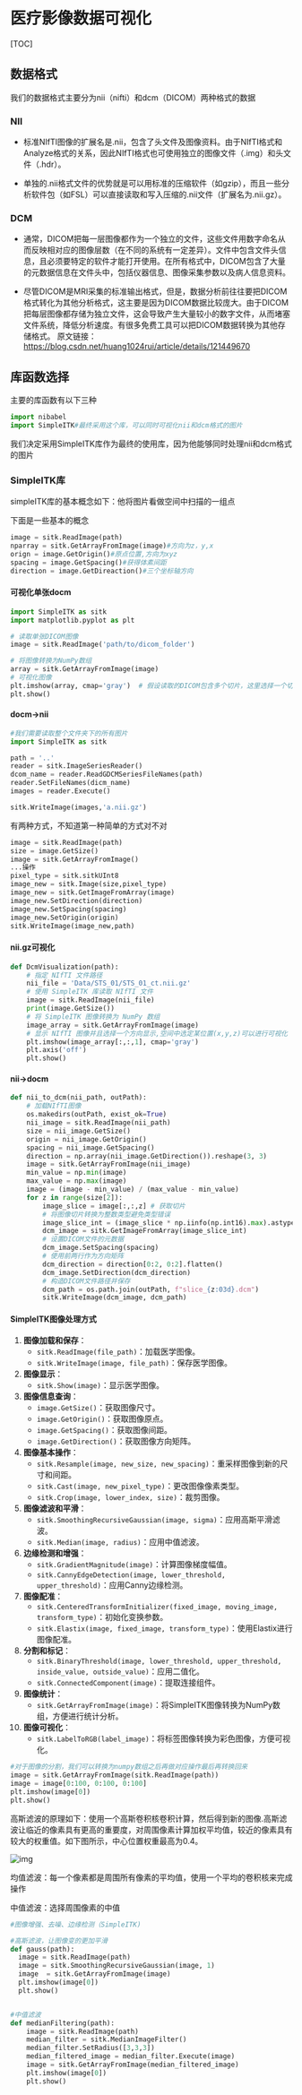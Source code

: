 # 医疗影像数据可视化

[TOC]



## 数据格式

我们的数据格式主要分为nii（nifti）和dcm（DICOM）两种格式的数据

### NII

- 标准NIfTI图像的扩展名是.nii，包含了头文件及图像资料。由于NIfTI格式和Analyze格式的关系，因此NIfTI格式也可使用独立的图像文件（.img）和头文件（.hdr）。

- 单独的.nii格式文件的优势就是可以用标准的压缩软件（如gzip），而且一些分析软件包（如FSL）可以直接读取和写入压缩的.nii文件（扩展名为.nii.gz）。

### DCM

- 通常，DICOM把每一层图像都作为一个独立的文件，这些文件用数字命名从而反映相对应的图像层数（在不同的系统有一定差异）。文件中包含文件头信息，且必须要特定的软件才能打开使用。在所有格式中，DICOM包含了大量的元数据信息在文件头中，包括仪器信息、图像采集参数以及病人信息资料。

- 尽管DICOM是MRI采集的标准输出格式，但是，数据分析前往往要把DICOM格式转化为其他分析格式，这主要是因为DICOM数据比较庞大。由于DICOM把每层图像都存储为独立文件，这会导致产生大量较小的数字文件，从而堵塞文件系统，降低分析速度。有很多免费工具可以把DICOM数据转换为其他存储格式。
  原文链接：https://blog.csdn.net/huang1024rui/article/details/121449670



## 库函数选择

主要的库函数有以下三种

```python
import nibabel
import SimpleITK#最终采用这个库，可以同时可视化nii和dcm格式的图片
```

我们决定采用SimpleITK库作为最终的使用库，因为他能够同时处理nii和dcm格式的图片

### SimpleITK库

simpleITK库的基本概念如下：他将图片看做空间中扫描的一组点

下面是一些基本的概念

```python
image = sitk.ReadImage(path)
nparray = sitk.GetArrayFromImage(image)#方向为z，y,x
orign = image.GetOrigin()#原点位置,方向为xyz
spacing = image.GetSpacing()#获得体素间距
direction = image.GetDireaction()#三个坐标轴方向

```



#### 可视化单张docm

```python
import SimpleITK as sitk
import matplotlib.pyplot as plt

# 读取单张DICOM图像
image = sitk.ReadImage('path/to/dicom_folder')

# 将图像转换为NumPy数组
array = sitk.GetArrayFromImage(image)
# 可视化图像
plt.imshow(array, cmap='gray')  # 假设读取的DICOM包含多个切片，这里选择一个切片进行可视化
plt.show()
```

#### docm->nii

```python
#我们需要读取整个文件夹下的所有图片
import SimpleITK as sitk

path = '..'
reader = sitk.ImageSeriesReader()
dcom_name = reader.ReadGDCMSeriesFileNames(path)
reader.SetFileNames(dicm_name)
images = reader.Execute()

sitk.WriteImage(images,'a.nii.gz')
```

有两种方式，不知道第一种简单的方式对不对

```python
image = sitk.ReadImage(path)
size = image.GetSize()
image = sitk.GetArrayFromImage()
...操作
pixel_type = sitk.sitkUInt8
image_new = sitk.Image(size,pixel_type)
image_new = sitk.GetImageFromArray(image)
image_new.SetDirection(direction)
image_new.SetSpacing(spacing)
image_new.SetOrigin(origin)
sitk.WriteImage(image_new,path)
```



#### nii.gz可视化

```python
def DcmVisualization(path):
    # 指定 NIfTI 文件路径
    nii_file = 'Data/STS_01/STS_01_ct.nii.gz'
    # 使用 SimpleITK 库读取 NIfTI 文件
    image = sitk.ReadImage(nii_file)
    print(image.GetSize())
    # 将 SimpleITK 图像转换为 NumPy 数组
    image_array = sitk.GetArrayFromImage(image)
    # 显示 NIfTI 图像并且选择一个方向显示,空间中选定某位置(x,y,z)可以进行可视化
    plt.imshow(image_array[:,:,1], cmap='gray')
    plt.axis('off')
    plt.show()
```

#### nii->docm

```python
def nii_to_dcm(nii_path, outPath):
    # 加载NIfTI图像
    os.makedirs(outPath, exist_ok=True)
    nii_image = sitk.ReadImage(nii_path)
    size = nii_image.GetSize()
    origin = nii_image.GetOrigin()
    spacing = nii_image.GetSpacing()
    direction = np.array(nii_image.GetDirection()).reshape(3, 3)
    image = sitk.GetArrayFromImage(nii_image)
    min_value = np.min(image)
    max_value = np.max(image)
    image = (image - min_value) / (max_value - min_value)
    for z in range(size[2]):
        image_slice = image[:,:,z] # 获取切片
        # 将图像切片转换为整数类型避免类型错误
        image_slice_int = (image_slice * np.iinfo(np.int16).max).astype(np.int16)        
        dcm_image = sitk.GetImageFromArray(image_slice_int)
        # 设置DICOM文件的元数据
        dcm_image.SetSpacing(spacing)
        # 使用前两行作为方向矩阵
        dcm_direction = direction[0:2, 0:2].flatten()
        dcm_image.SetDirection(dcm_direction)
        # 构造DICOM文件路径并保存
        dcm_path = os.path.join(outPath, f"slice_{z:03d}.dcm")
        sitk.WriteImage(dcm_image, dcm_path)
```

#### SimpleITK图像处理方式

1. **图像加载和保存**：
   - `sitk.ReadImage(file_path)`：加载医学图像。
   - `sitk.WriteImage(image, file_path)`：保存医学图像。
2. **图像显示**：
   - `sitk.Show(image)`：显示医学图像。
3. **图像信息查询**：
   - `image.GetSize()`：获取图像尺寸。
   - `image.GetOrigin()`：获取图像原点。
   - `image.GetSpacing()`：获取图像间距。
   - `image.GetDirection()`：获取图像方向矩阵。
4. **图像基本操作**：
   - `sitk.Resample(image, new_size, new_spacing)`：重采样图像到新的尺寸和间距。
   - `sitk.Cast(image, new_pixel_type)`：更改图像像素类型。
   - `sitk.Crop(image, lower_index, size)`：裁剪图像。
5. **图像滤波和平滑**：
   - `sitk.SmoothingRecursiveGaussian(image, sigma)`：应用高斯平滑滤波。
   - `sitk.Median(image, radius)`：应用中值滤波。
6. **边缘检测和增强**：
   - `sitk.GradientMagnitude(image)`：计算图像梯度幅值。
   - `sitk.CannyEdgeDetection(image, lower_threshold, upper_threshold)`：应用Canny边缘检测。
7. **图像配准**：
   - `sitk.CenteredTransformInitializer(fixed_image, moving_image, transform_type)`：初始化变换参数。
   - `sitk.Elastix(image, fixed_image, transform_type)`：使用Elastix进行图像配准。
8. **分割和标记**：
   - `sitk.BinaryThreshold(image, lower_threshold, upper_threshold, inside_value, outside_value)`：应用二值化。
   - `sitk.ConnectedComponent(image)`：提取连接组件。
9. **图像统计**：
   - `sitk.GetArrayFromImage(image)`：将SimpleITK图像转换为NumPy数组，方便进行统计分析。
10. **图像可视化**：
    - `sitk.LabelToRGB(label_image)`：将标签图像转换为彩色图像，方便可视化。



```python
#对于图像的分割，我们可以转换为numpy数组之后再做对应操作最后再转换回来
image = sitk.GetArrayFromImage(sitk.ReadImage(path))
image = image[0:100, 0:100, 0:100]
plt.imshow(image[0])
plt.show()
```

高斯滤波的原理如下：使用一个高斯卷积核卷积计算，然后得到新的图像.高斯滤波让临近的像素具有更高的重要度，对周围像素计算加权平均值，较近的像素具有较大的权重值。如下图所示，中心位置权重最高为0.4。

![img](https://img-blog.csdnimg.cn/20190503170756453.png?x-oss-process=image/watermark,type_ZmFuZ3poZW5naGVpdGk,shadow_10,text_aHR0cHM6Ly9ibG9nLmNzZG4ubmV0L3phaXNodWl5aWZhbmd4eW0=,size_16,color_FFFFFF,t_70)

均值滤波：每一个像素都是周围所有像素的平均值，使用一个平均的卷积核来完成操作

中值滤波：选择周围像素的中值

```python
#图像增强、去噪、边缘检测（SimpleITK)

#高斯滤波，让图像变的更加平滑
def gauss(path):
  image = sitk.ReadImage(path)
  image = sitk.SmoothingRecursiveGaussian(image, 1)
  image  = sitk.GetArrayFromImage(image)
  plt.imshow(image[0])
  plt.show()


#中值滤波
def medianFiltering(path):
    image = sitk.ReadImage(path)
    median_filter = sitk.MedianImageFilter()
    median_filter.SetRadius([3,3,3])
    median_filtered_image = median_filter.Execute(image)
    image = sitk.GetArrayFromImage(median_filtered_image)
    plt.imshow(image[0])
    plt.show()
```











